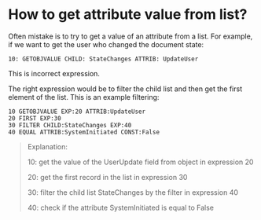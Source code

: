 # How to get attribute value from list?

Often mistake is to try to get a value of an attribute from a list. For example, if we want to get the user who changed the  document state:

```
10: GETOBJVALUE CHILD: StateChanges ATTRIB: UpdateUser
```

This is incorrect expression.

The right expression would be to filter the child list and then get the first element of the list. This is an example filtering:

```
10 GETOBJVALUE EXP:20 ATTRIB:UpdateUser
20 FIRST EXP:30 
30 FILTER CHILD:StateChanges EXP:40
40 EQUAL ATTRIB:SystemInitiated CONST:False
```

> Explanation:
>
> 10: get the value of the UserUpdate field from object in expression 20
>
> 20: get the first record in the list in expression 30
>
> 30: filter the child list StateChanges by the filter in expression 40
>
> 40: check if the attribute SystemInitiated is equal to False